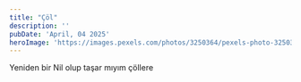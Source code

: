 ```yaml
---
title: "Çöl"
description: ''
pubDate: 'April, 04 2025'
heroImage: 'https://images.pexels.com/photos/3250364/pexels-photo-3250364.jpeg'
---
```


Yeniden bir Nil olup taşar mıyım çöllere







